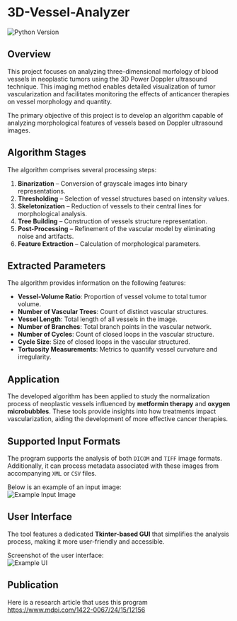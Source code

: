 # 3D-Vessel-Analyzer
![Python Version](https://img.shields.io/badge/python-%3E%3D%203.7-blue)

## Overview  
This project focuses on analyzing three-dimensional morfology of blood vessels in neoplastic tumors using the 3D Power Doppler ultrasound technique. This imaging method enables detailed visualization of tumor vascularization and facilitates monitoring the effects of anticancer therapies on vessel morphology and quantity.  

The primary objective of this project is to develop an algorithm capable of analyzing morphological features of vessels based on Doppler ultrasound images.  

## Algorithm Stages  
The algorithm comprises several processing steps:  
1. **Binarization** – Conversion of grayscale images into binary representations.  
2. **Thresholding** – Selection of vessel structures based on intensity values.  
3. **Skeletonization** – Reduction of vessels to their central lines for morphological analysis.  
4. **Tree Building** – Construction of vessels structure representation.  
5. **Post-Processing** – Refinement of the vascular model by eliminating noise and artifacts.  
6. **Feature Extraction** – Calculation of morphological parameters.  

## Extracted Parameters  
The algorithm provides information on the following features:  
- **Vessel-Volume Ratio**: Proportion of vessel volume to total tumor volume.  
- **Number of Vascular Trees**: Count of distinct vascular structures.  
- **Vessel Length**: Total length of all vessels in the image.  
- **Number of Branches**: Total branch points in the vascular network.  
- **Number of Cycles**: Count of closed loops in the vascular structure.  
- **Cycle Size**: Size of closed loops in the vascular structured.  
- **Tortuosity Measurements**: Metrics to quantify vessel curvature and irregularity.  

## Application  
The developed algorithm has been applied to study the normalization process of neoplastic vessels influenced by **metformin therapy** and **oxygen microbubbles**. These tools provide insights into how treatments impact vascularization, aiding the development of more effective cancer therapies.  

## Supported Input Formats  
The program supports the analysis of both `DICOM` and `TIFF` image formats. Additionally, it can process metadata associated with these images from accompanying `XML` or `CSV` files.  

Below is an example of an input image:  
![Example Input Image](https://mindray.scene7.com/is/image/mindray/doppler-shades-color-fig4-pc?$630-423$)  

## User Interface  
The tool features a dedicated **Tkinter-based GUI** that simplifies the analysis process, making it more user-friendly and accessible.

Screenshot of the user interface:  
![Example UI](https://github.com/user-attachments/assets/c51ceb6e-f344-48a9-b43a-322ae3e3a6d1)

## Publication

Here is a research article that uses this program
https://www.mdpi.com/1422-0067/24/15/12156

